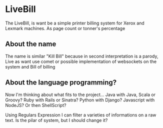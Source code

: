 # LiveBill

The LiveBill, is want be a simple printer billing system for Xerox and Lexmark machines. As page count or tonner's percentage 

## About the name

The name is similar "Kill Bill" because in second interpretation is a parody, Live as want use comet or possible implementation of websockets on the system and Bill of billing

## About the language programming?

Now I'm thinking about what fits to the project... Java with Java, Scala or Groovy? Ruby with Rails or Sinatra? Python with Django? Javascript with NodeJS? Or then ShellScript?

Using Regulars Expression I can filter a varieties of informations on a raw text. Is the pilar of system, but I should change it? 
